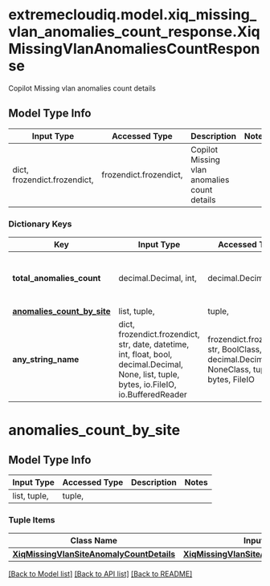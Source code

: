 # extremecloudiq.model.xiq_missing_vlan_anomalies_count_response.XiqMissingVlanAnomaliesCountResponse

Copilot Missing vlan anomalies count details

## Model Type Info
Input Type | Accessed Type | Description | Notes
------------ | ------------- | ------------- | -------------
dict, frozendict.frozendict,  | frozendict.frozendict,  | Copilot Missing vlan anomalies count details | 

### Dictionary Keys
Key | Input Type | Accessed Type | Description | Notes
------------ | ------------- | ------------- | ------------- | -------------
**total_anomalies_count** | decimal.Decimal, int,  | decimal.Decimal,  |  | [optional] value must be a 32 bit integer
**[anomalies_count_by_site](#anomalies_count_by_site)** | list, tuple,  | tuple,  |  | [optional] 
**any_string_name** | dict, frozendict.frozendict, str, date, datetime, int, float, bool, decimal.Decimal, None, list, tuple, bytes, io.FileIO, io.BufferedReader | frozendict.frozendict, str, BoolClass, decimal.Decimal, NoneClass, tuple, bytes, FileIO | any string name can be used but the value must be the correct type | [optional]

# anomalies_count_by_site

## Model Type Info
Input Type | Accessed Type | Description | Notes
------------ | ------------- | ------------- | -------------
list, tuple,  | tuple,  |  | 

### Tuple Items
Class Name | Input Type | Accessed Type | Description | Notes
------------- | ------------- | ------------- | ------------- | -------------
[**XiqMissingVlanSiteAnomalyCountDetails**](XiqMissingVlanSiteAnomalyCountDetails.md) | [**XiqMissingVlanSiteAnomalyCountDetails**](XiqMissingVlanSiteAnomalyCountDetails.md) | [**XiqMissingVlanSiteAnomalyCountDetails**](XiqMissingVlanSiteAnomalyCountDetails.md) |  | 

[[Back to Model list]](../../README.md#documentation-for-models) [[Back to API list]](../../README.md#documentation-for-api-endpoints) [[Back to README]](../../README.md)

